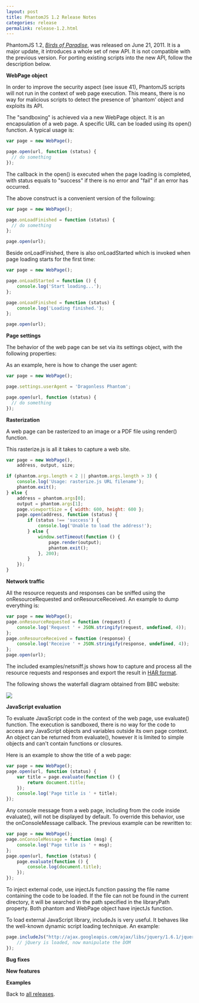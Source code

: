 ```yaml
---
layout: post
title: PhantomJS 1.2 Release Notes
categories: release
permalink: release-1.2.html
---
```


PhantomJS 1.2, _[Birds of Paradise](release-names.html)_, was released on June 21, 2011. It is a major update, it introduces a whole set of new API. It is not compatible with the previous version. For porting existing scripts into the new API, follow the description below.

**WebPage object**

In order to improve the security aspect (see issue 41), PhantomJS scripts will not run in the context of web page execution. This means, there is no way for malicious scripts to detect the presence of 'phantom' object and exploits its API.

The "sandboxing" is achieved via a new WebPage object. It is an encapsulation of a web page. A specific URL can be loaded using its open() function. A typical usage is:

```javascript
var page = new WebPage();

page.open(url, function (status) {
  // do something
});
```

The callback in the open() is executed when the page loading is completed, with status equals to "success" if there is no error and "fail" if an error has occurred.

The above construct is a convenient version of the following:

```javascript
var page = new WebPage();

page.onLoadFinished = function (status) {
  // do something
};

page.open(url);
```

Beside onLoadFinished, there is also onLoadStarted which is invoked when page loading starts for the first time:

```javascript
var page = new WebPage();

page.onLoadStarted = function () {
    console.log('Start loading...');
};

page.onLoadFinished = function (status) {
    console.log('Loading finished.');
};

page.open(url);
```

**Page settings**

The behavior of the web page can be set via its settings object, with the following properties:

As an example, here is how to change the user agent:

```javascript
var page = new WebPage();

page.settings.userAgent = 'Dragonless Phantom';

page.open(url, function (status) {
  // do something
});
```

**Rasterization**

A web page can be rasterized to an image or a PDF file using render() function.

This rasterize.js is all it takes to capture a web site.

```javascript
var page = new WebPage(),
    address, output, size;

if (phantom.args.length < 2 || phantom.args.length > 3) {
    console.log('Usage: rasterize.js URL filename');
    phantom.exit();
} else {
    address = phantom.args[0];
    output = phantom.args[1];
    page.viewportSize = { width: 600, height: 600 };
    page.open(address, function (status) {
        if (status !== 'success') {
            console.log('Unable to load the address!');
        } else {
            window.setTimeout(function () {
                page.render(output);
                phantom.exit();
            }, 200);
        }
    });
}
```

**Network traffic**

All the resource requests and responses can be sniffed using the onResourceRequested and onResourceReceived. An example to dump everything is:

```javascript
var page = new WebPage();
page.onResourceRequested = function (request) {
    console.log('Request ' + JSON.stringify(request, undefined, 4));
};
page.onResourceReceived = function (response) {
    console.log('Receive ' + JSON.stringify(response, undefined, 4));
};
page.open(url);
```

The included examples/netsniff.js shows how to capture and process all the resource requests and responses and export the result in [HAR format](http://groups.google.com/group/http-archive-specification?hl=en).

The following shows the waterfall diagram obtained from BBC website:

![](https://lh6.googleusercontent.com/-xoooH5EB6EE/TgnyJ3r9sRI/AAAAAAAAB98/wYJ_VoWED34/s640/bbc-har.png)

**JavaScript evaluation**

To evaluate JavaScript code in the context of the web page, use evaluate() function. The execution is sandboxed, there is no way for the code to access any JavaScript objects and variables outside its own page context. An object can be returned from evaluate(), however it is limited to simple objects and can't contain functions or closures.

Here is an example to show the title of a web page:

```javascript
var page = new WebPage();
page.open(url, function (status) {
    var title = page.evaluate(function () {
        return document.title;
    });
    console.log('Page title is ' + title);
});
```

Any console message from a web page, including from the code inside evaluate(), will not be displayed by default. To override this behavior, use the onConsoleMessage callback. The previous example can be rewritten to:

```javascript
var page = new WebPage();
page.onConsoleMessage = function (msg) {
    console.log('Page title is ' + msg);
};
page.open(url, function (status) {
    page.evaluate(function () {
        console.log(document.title);
    });
});
```

To inject external code, use injectJs function passing the file name containing the code to be loaded. If the file can not be found in the current directory, it will be searched in the path specified in the libraryPath property. Both phantom and WebPage object have injectJs function.

To load external JavaScript library, includeJs is very useful. It behaves like the well-known dynamic script loading technique. An example:

```javascript
page.includeJs("http://ajax.googleapis.com/ajax/libs/jquery/1.6.1/jquery.min.js", function() {
    // jQuery is loaded, now manipulate the DOM
});
```

**Bug fixes**

**New features**

**Examples**

Back to [all releases](releases.html).
